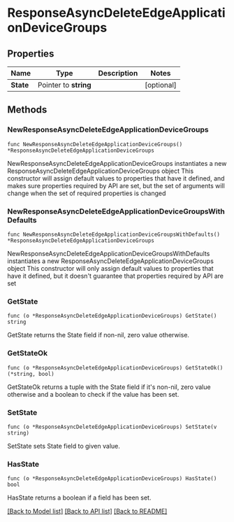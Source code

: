 # ResponseAsyncDeleteEdgeApplicationDeviceGroups

## Properties

Name | Type | Description | Notes
------------ | ------------- | ------------- | -------------
**State** | Pointer to **string** |  | [optional] 

## Methods

### NewResponseAsyncDeleteEdgeApplicationDeviceGroups

`func NewResponseAsyncDeleteEdgeApplicationDeviceGroups() *ResponseAsyncDeleteEdgeApplicationDeviceGroups`

NewResponseAsyncDeleteEdgeApplicationDeviceGroups instantiates a new ResponseAsyncDeleteEdgeApplicationDeviceGroups object
This constructor will assign default values to properties that have it defined,
and makes sure properties required by API are set, but the set of arguments
will change when the set of required properties is changed

### NewResponseAsyncDeleteEdgeApplicationDeviceGroupsWithDefaults

`func NewResponseAsyncDeleteEdgeApplicationDeviceGroupsWithDefaults() *ResponseAsyncDeleteEdgeApplicationDeviceGroups`

NewResponseAsyncDeleteEdgeApplicationDeviceGroupsWithDefaults instantiates a new ResponseAsyncDeleteEdgeApplicationDeviceGroups object
This constructor will only assign default values to properties that have it defined,
but it doesn't guarantee that properties required by API are set

### GetState

`func (o *ResponseAsyncDeleteEdgeApplicationDeviceGroups) GetState() string`

GetState returns the State field if non-nil, zero value otherwise.

### GetStateOk

`func (o *ResponseAsyncDeleteEdgeApplicationDeviceGroups) GetStateOk() (*string, bool)`

GetStateOk returns a tuple with the State field if it's non-nil, zero value otherwise
and a boolean to check if the value has been set.

### SetState

`func (o *ResponseAsyncDeleteEdgeApplicationDeviceGroups) SetState(v string)`

SetState sets State field to given value.

### HasState

`func (o *ResponseAsyncDeleteEdgeApplicationDeviceGroups) HasState() bool`

HasState returns a boolean if a field has been set.


[[Back to Model list]](../README.md#documentation-for-models) [[Back to API list]](../README.md#documentation-for-api-endpoints) [[Back to README]](../README.md)


